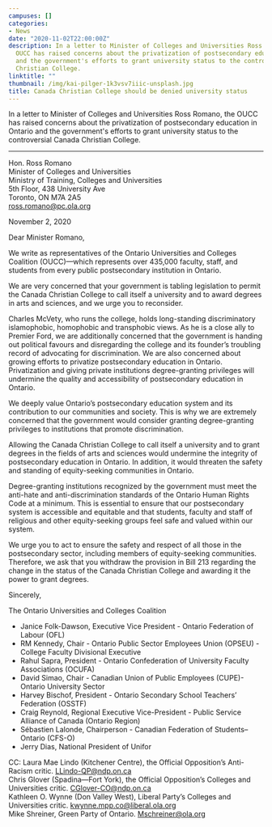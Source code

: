 ```yaml
---
campuses: []
categories:
- News
date: "2020-11-02T22:00:00Z"
description: In a letter to Minister of Colleges and Universities Ross Romano, the
  OUCC has raised concerns about the privatization of postsecondary education in Ontario
  and the government's efforts to grant university status to the controversial Canada
  Christian College.
linktitle: ""
thumbnail: /img/kai-pilger-1k3vsv7iiic-unsplash.jpg
title: Canada Christian College should be denied university status
---
```

In a letter to Minister of Colleges and Universities Ross Romano, the OUCC has raised concerns about the privatization of postsecondary education in Ontario and the government's efforts to grant university status to the controversial Canada Christian College.

***

Hon. Ross Romano  
Minister of Colleges and Universities  
Ministry of Training, Colleges and Universities  
5th Floor, 438 University Ave   
Toronto, ON M7A 2A5  
[ross.romano@pc.ola.org](mailto:ross.romano@pc.ola.org)

November 2, 2020

Dear Minister Romano,

We write as representatives of the Ontario Universities and Colleges Coalition (OUCC)—which represents over 435,000 faculty, staff, and students from every public postsecondary institution in Ontario.

We are very concerned that your government is tabling legislation to permit the Canada Christian College to call itself a university and to award degrees in arts and sciences, and we urge you to reconsider.

Charles McVety, who runs the college, holds long-standing discriminatory islamophobic, homophobic and transphobic views. As he is a close ally to Premier Ford, we are additionally concerned that the government is handing out political favours and disregarding the college and its founder’s troubling record of advocating for discrimination. We are also concerned about growing efforts to privatize postsecondary education in Ontario. Privatization and giving private institutions degree-granting privileges will undermine the quality and accessibility of postsecondary education in Ontario.

We deeply value Ontario’s postsecondary education system and its contribution to our communities and society. This is why we are extremely concerned that the government would consider granting degree-granting privileges to institutions that promote discrimination.

Allowing the Canada Christian College to call itself a university and to grant degrees in the fields of arts and sciences would undermine the integrity of postsecondary education in Ontario. In addition, it would threaten the safety and standing of equity-seeking communities in Ontario.

Degree-granting institutions recognized by the government must meet the anti-hate and anti-discrimination standards of the Ontario Human Rights Code at a minimum. This is essential to ensure that our postsecondary system is accessible and equitable and that students, faculty and staff of religious and other equity-seeking groups feel safe and valued within our system.

We urge you to act to ensure the safety and respect of all those in the postsecondary sector, including members of equity-seeking communities. Therefore, we ask that you withdraw the provision in Bill 213 regarding the change in the status of the Canada Christian College and awarding it the power to grant degrees.

Sincerely,

The Ontario Universities and Colleges Coalition

* Janice Folk-Dawson, Executive Vice President - Ontario Federation of Labour (OFL)
* RM Kennedy, Chair - Ontario Public Sector Employees Union (OPSEU) - College Faculty Divisional Executive
* Rahul Sapra, President - Ontario Confederation of University Faculty Associations (OCUFA)
* David Simao, Chair - Canadian Union of Public Employees (CUPE)- Ontario University Sector
* Harvey Bischof, President - Ontario Secondary School Teachers’ Federation (OSSTF)
* Craig Reynold, Regional Executive Vice-President - Public Service Alliance of Canada (Ontario Region)
* Sébastien Lalonde, Chairperson - Canadian Federation of Students–Ontario (CFS-O)
* Jerry Dias, National President of Unifor

CC: Laura Mae Lindo (Kitchener Centre), the Official Opposition’s Anti-Racism critic. [LLindo-QP@ndp.on.ca](mailto:LLindo-QP@ndp.on.ca)  
Chris Glover (Spadina—Fort York), the Official Opposition’s Colleges and Universities critic. [CGlover-CO@ndp.on.ca](mailto:CGlover-CO@ndp.on.ca)  
Kathleen O. Wynne (Don Valley West), Liberal Party’s Colleges and Universities critic. [kwynne.mpp.co@liberal.ola.org](mailto:kwynne.mpp.co@liberal.ola.org)  
Mike Shreiner, Green Party of Ontario. [Mschreiner@ola.org](mailto:Mschreiner@ola.org)
